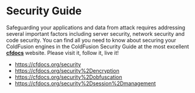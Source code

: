 # Security Guide

Safeguarding your applications and data from attack requires addressing several important factors including server security, network security and code security.  You can find all you need to know about securing your ColdFusion engines in the ColdFusion Security Guide at the most excellent [**cfdocs**](https://cfdocs.org/security) website.  Please visit it, follow it, live it!

* https://cfdocs.org/security
* https://cfdocs.org/security%2Dencryption
* https://cfdocs.org/security%2Dobfuscation
* https://cfdocs.org/security%2Dsession%2Dmanagement
